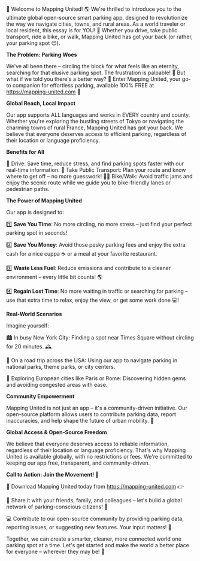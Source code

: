 🚀 Welcome to Mapping United! 🌎 We're thrilled to introduce you to the ultimate global open-source smart parking app, designed to revolutionize the way we navigate cities, towns, and rural areas. As a world traveler or local resident, this essay is for YOU! 🌟 Whether you drive, take public transport, ride a bike, or walk, Mapping United has got your back (or rather, your parking spot 😊).

**The Problem: Parking Woes**

We've all been there – circling the block for what feels like an eternity, searching for that elusive parking spot. The frustration is palpable! 🤯 But what if we told you there's a better way? 🚀 Enter Mapping United, your go-to companion for effortless parking, available 100% FREE at https://mapping-united.com 📲

**Global Reach, Local Impact**

Our app supports ALL languages and works in EVERY country and county. Whether you're exploring the bustling streets of Tokyo or navigating the charming towns of rural France, Mapping United has got your back. We believe that everyone deserves access to efficient parking, regardless of their location or language proficiency.

**Benefits for All**

🚗 Drive: Save time, reduce stress, and find parking spots faster with our real-time information.
💺 Take Public Transport: Plan your route and know where to get off – no more guesswork!
🚴‍♂️ Bike/Walk: Avoid traffic jams and enjoy the scenic route while we guide you to bike-friendly lanes or pedestrian paths.

**The Power of Mapping United**

Our app is designed to:

1️⃣ **Save You Time**: No more circling, no more stress – just find your perfect parking spot in seconds!

2️⃣ **Save You Money**: Avoid those pesky parking fees and enjoy the extra cash for a nice cuppa ☕ or a meal at your favorite restaurant.

3️⃣ **Waste Less Fuel**: Reduce emissions and contribute to a cleaner environment – every little bit counts! 🌎

4️⃣ **Regain Lost Time**: No more waiting in traffic or searching for parking – use that extra time to relax, enjoy the view, or get some work done 💻!

**Real-World Scenarios**

Imagine yourself:

🏙️ In busy New York City: Finding a spot near Times Square without circling for 20 minutes. 🕰️

🚗 On a road trip across the USA: Using our app to navigate parking in national parks, theme parks, or city centers.

🌴 Exploring European cities like Paris or Rome: Discovering hidden gems and avoiding congested areas with ease.

**Community Empowerment**

Mapping United is not just an app – it's a community-driven initiative. Our open-source platform allows users to contribute parking data, report inaccuracies, and help shape the future of urban mobility. 🌟

**Global Access & Open-Source Freedom**

We believe that everyone deserves access to reliable information, regardless of their location or language proficiency. That's why Mapping United is available globally, with no restrictions or fees. We're committed to keeping our app free, transparent, and community-driven.

**Call to Action: Join the Movement! 🌊**

📲 Download Mapping United today from https://mapping-united.com 👉

👫 Share it with your friends, family, and colleagues – let's build a global network of parking-conscious citizens! 🤝

💻 Contribute to our open-source community by providing parking data, reporting issues, or suggesting new features. Your input matters! 💪

Together, we can create a smarter, cleaner, more connected world one parking spot at a time. Let's get started and make the world a better place for everyone – wherever they may be! 🌈